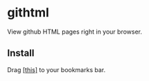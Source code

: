 githtml
===========
View github HTML pages right in your browser.


Install
-----
Drag <a href="">[this]</a> to your bookmarks bar.